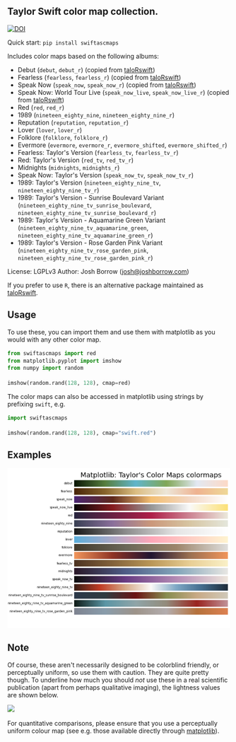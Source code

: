 ## Taylor Swift color map collection.

[![DOI](https://zenodo.org/badge/DOI/10.5281/zenodo.5649259.svg)](https://doi.org/10.5281/zenodo.5649259)

Quick start: `pip install swiftascmaps`

Includes color maps based on the following albums:

+ Debut (`debut`, `debut_r`) (copied from [taloRswift](https://github.com/asteves/tayloRswift))
+ Fearless (`fearless`, `fearless_r`) (copied from [taloRswift](https://github.com/asteves/tayloRswift))
+ Speak Now (`speak_now`, `speak_now_r`) (copied from [taloRswift](https://github.com/asteves/tayloRswift))
+ Speak Now: World Tour Live (`speak_now_live`, `speak_now_live_r`) (copied from [taloRswift](https://github.com/asteves/tayloRswift))
+ Red (`red`, `red_r`)
+ 1989 (`nineteen_eighty_nine`, `nineteen_eighty_nine_r`)
+ Reputation (`reputation`, `reputation_r`)
+ Lover (`lover`, `lover_r`)
+ Folklore (`folklore`, `folklore_r`)
+ Evermore (`evermore`, `evermore_r`, `evermore_shifted`, `evermore_shifted_r`)
+ Fearless: Taylor's Version (`fearless_tv`, `fearless_tv_r`)
+ Red: Taylor's Version (`red_tv`, `red_tv_r`)
+ Midnights (`midnights`, `midnights_r`)
+ Speak Now: Taylor's Version (`speak_now_tv`, `speak_now_tv_r`)
+ 1989: Taylor's Version (`nineteen_eighty_nine_tv`, `nineteen_eighty_nine_tv_r`)
+ 1989: Taylor's Version - Sunrise Boulevard Variant (`nineteen_eighty_nine_tv_sunrise_boulevard`, `nineteen_eighty_nine_tv_sunrise_boulevard_r`)
+ 1989: Taylor's Version - Aquamarine Green Variant (`nineteen_eighty_nine_tv_aquamarine_green`, `nineteen_eighty_nine_tv_aquamarine_green_r`)
+ 1989: Taylor's Version - Rose Garden Pink Variant (`nineteen_eighty_nine_tv_rose_garden_pink`, `nineteen_eighty_nine_tv_rose_garden_pink_r`)

License: LGPLv3
Author: Josh Borrow (josh@joshborrow.com)

If you prefer to use `R`, there is an alternative package
maintained as [taloRswift](https://github.com/asteves/tayloRswift).

Usage
-----

To use these, you can import them and use them
with matplotlib as you would with any other color map.

```python
from swiftascmaps import red
from matplotlib.pyplot import imshow
from numpy import random

imshow(random.rand(128, 128), cmap=red)
```

The color maps can also be accessed in matplotlib using strings
by prefixing `swift`, e.g.

```python
import swiftascmaps

imshow(random.rand(128, 128), cmap="swift.red")
```

Examples
--------

![](images/maps.png)

Note
----

Of course, these aren't necessarily designed to be colorblind
friendly, or perceptually uniform, so use them with caution.
They are quite pretty though. To underline how much you should
_not_ use these in a real scientific publication (apart from
perhaps qualitative imaging), the lightness values are shown
below.

![](images/uniformity.png)

For quantitative comparisons, please ensure that you use a
perceptually uniform colour map (see e.g. those available
directly through [matplotlib](https://matplotlib.org/3.1.0/tutorials/colors/colormaps.html)).
